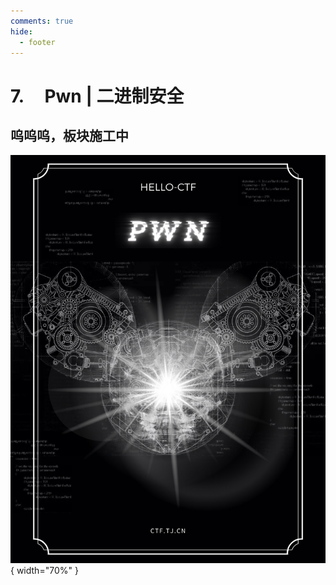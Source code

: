 ```yaml
---
comments: true
hide:
  - footer
---
```


# 7. &nbsp; &nbsp; Pwn | 二进制安全

## 呜呜呜，板块施工中

<div class="center-table" markdown>

![前言](../assets/covers/Pwn.png){ width="70%" }

</div>